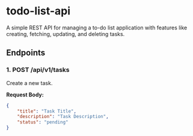 # todo-list-api

A simple REST API for managing a to-do list application with features like creating, fetching, updating, and deleting tasks.

## Endpoints

### 1. POST /api/v1/tasks
Create a new task.

**Request Body:**
```json
{
    "title": "Task Title",
    "description": "Task Description",
    "status": "pending"
}